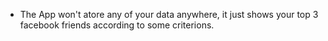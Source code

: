 * The App won't atore any of your data anywhere, it just shows your top 3 facebook friends according to some criterions.